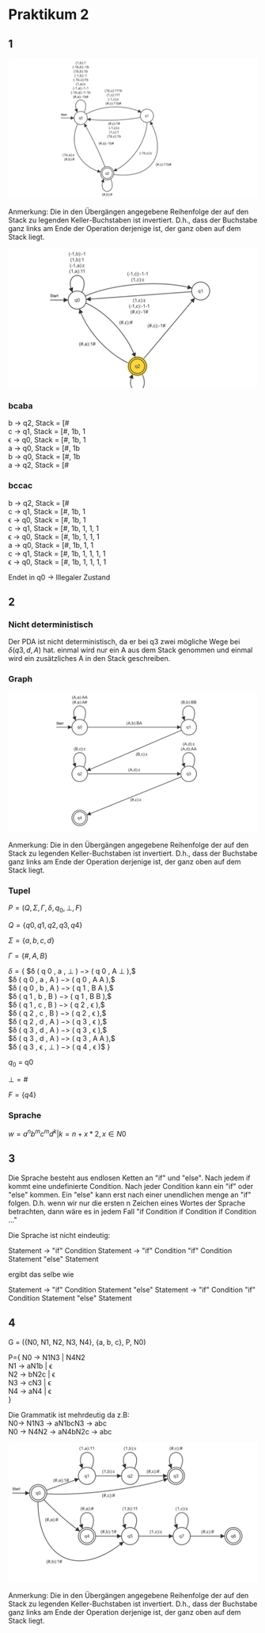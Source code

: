 # Praktikum 2

## 1

![image](doppeltAwieC.png "Bild des PDA")

Anmerkung: Die in den Übergängen angegebene Reihenfolge der auf den Stack zu legenden Keller-Buchstaben ist invertiert. D.h., dass der Buchstabe ganz links am Ende der Operation derjenige ist, der ganz oben auf dem Stack liegt.

![image](aaaa.png "Bild des PDA 2")

### bcaba

b -> q2, Stack = [#  
c -> q1, Stack = [#, 1b, 1  
ϵ -> q0, Stack = [#, 1b, 1  
a -> q0, Stack = [#, 1b  
b -> q0, Stack = [#, 1b  
a -> q2, Stack = [#

### bccac

b -> q2, Stack = [#  
c -> q1, Stack = [#, 1b, 1  
ϵ -> q0, Stack = [#, 1b, 1  
c -> q1, Stack = [#, 1b, 1, 1, 1  
ϵ -> q0, Stack = [#, 1b, 1, 1, 1  
a -> q0, Stack = [#, 1b, 1, 1  
c -> q1, Stack = [#, 1b, 1, 1, 1, 1  
ϵ -> q0, Stack = [#, 1b, 1, 1, 1, 1

Endet in q0 -> Illegaler Zustand

## 2

### Nicht deterministisch

Der PDA ist nicht deterministisch, da er bei q3 zwei mögliche Wege bei $δ( q 3 , d , A )$ hat. einmal wird nur ein A aus dem Stack genommen und einmal wird ein zusätzliches A in den Stack geschreiben.

### Graph

![image](Task2.png "Bild des PDA")

Anmerkung: Die in den Übergängen angegebene Reihenfolge der auf den Stack zu legenden Keller-Buchstaben ist invertiert. D.h., dass der Buchstabe ganz links am Ende der Operation derjenige ist, der ganz oben auf dem Stack liegt.

### Tupel

$P = (Q,Σ,Γ,δ,q_0,⊥,F)$

$Q = \{q0,q1,q2,q3,q4\}$

$Σ = \{a,b,c,d\}$

$Γ = \{\#,A,B\}$

$δ = \{$
 $δ ( q 0 , a , ⊥ ) $->$ ( q 0 , A ⊥ ),$  
 $δ ( q 0 , a , A ) $->$ ( q 0 , A A ),$  
 $δ ( q 0 , b , A ) $->$ ( q 1 , B A ),$  
 $δ ( q 1 , b , B ) $->$ ( q 1 , B B ),$  
 $δ ( q 1 , c , B ) $->$ ( q 2 , ϵ ),$  
 $δ ( q 2 , c , B ) $->$ ( q 2 , ϵ ),$  
 $δ ( q 2 , d , A ) $->$ ( q 3 , ϵ ),$  
 $δ ( q 3 , d , A ) $->$ ( q 3 , ϵ ),$  
 $δ ( q 3 , d , A ) $->$ ( q 3 , A A ),$  
 $δ ( q 3 , ϵ , ⊥ ) $->$ ( q 4 , ϵ )$
$\}$

$q_0$ = q0

$⊥ = \#$

$F = \{q4\}$

### Sprache

$w = {a^nb^mc^md^k | k = n+x*2, x∈N0}$

## 3

Die Sprache besteht aus endlosen Ketten an "if" und "else". Nach jedem if kommt eine undefinierte Condition. Nach jeder Condition kann ein "if" oder "else" kommen. Ein "else" kann erst nach einer unendlichen menge an "if" folgen. D.h. wenn wir nur die ersten n Zeichen eines Wortes der Sprache betrachten, dann wäre es in jedem Fall "if Condition if Condition if Condition ..."

Die Sprache ist nicht eindeutig:

Statement -> "if" Condition Statement -> "if" Condition "if" Condition Statement "else" Statement

ergibt das selbe wie

Statement -> "if" Condition Statement "else" Statement -> "if" Condition "if" Condition Statement "else" Statement

## 4

G = ({N0, N1, N2, N3, N4}, {a, b, c}, P, N0)

P={
N0 -> N1N3 | N4N2  
N1 -> aN1b | ϵ  
N2 -> bN2c | ϵ  
N3 -> cN3 | ϵ  
N4 -> aN4 | ϵ  
}

Die Grammatik ist mehrdeutig da z.B:  
N0-> N1N3 -> aN1bcN3 -> abc  
N0 -> N4N2 -> aN4bN2c -> abc

![image](kontextfrei.png "PDA")

Anmerkung: Die in den Übergängen angegebene Reihenfolge der auf den Stack zu legenden Keller-Buchstaben ist invertiert. D.h., dass der Buchstabe ganz links am Ende der Operation derjenige ist, der ganz oben auf dem Stack liegt.
